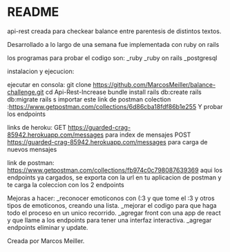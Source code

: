 # README

api-rest creada para checkear balance entre parentesis de distintos textos.

Desarrollado a lo largo de una semana fue implementada con ruby on rails

los programas para probar el codigo son:
_ruby
_ruby on rails 
_postgresql

instalacion y ejecucion:

ejecutar en consola:
git clone https://github.com/MarcosMeiller/balance-challenge.git
cd Api-Rest-Increase
bundle install rails db:create
rails db:migrate 
rails s 
importar este link de postman colection :https://www.getpostman.com/collections/6d86cba18fdf86b1e255 
Y probar los endpoints

links de heroku:
GET  https://guarded-crag-85942.herokuapp.com/messages para index de mensajes
POST https://guarded-crag-85942.herokuapp.com/messages para carga de nuevos mensajes

link de postman:
https://www.getpostman.com/collections/fb974c0c798087639369
aqui los endpoints ya cargados, se exporta con la url en tu aplicacion de postman
y te carga la coleccion con los 2 endpoints

Mejoras a hacer:
_reconocer emoticonos con (:3 y que tome el :3 y otros tipos de emoticonos, creando una lista.
_mejorar el codigo para que haga todo el proceso en un unico recorrido.
_agregar front con una app de react y que llame a los endpoints para tener una interfaz interactiva.
_agregar endpoints eliminar y update.

Creada por Marcos Meiller.
